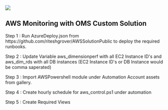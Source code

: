 <html>

<body>
<a href="https://portal.azure.com/#create/Microsoft.Template/uri/https%3A%2F%2Fraw.githubusercontent.com%2Friteshgrover%2FAWSsolutionPublic%2Fmaster%2FAzureDeploy4.json">
    <img src="https://camo.githubusercontent.com/9285dd3998997a0835869065bb15e5d500475034/687474703a2f2f617a7572656465706c6f792e6e65742f6465706c6f79627574746f6e2e706e67" data-canonical-src="http://azuredeploy.net/deploybutton.png" style="max-width:100%;">
</a>
<h2>AWS Monitoring with OMS Custom Solution</h2>

<p>Step 1 : Run AzureDeploy.json from https://github.com/riteshgrover/AWSSolutionPublic to deploy the required runbooks.</p>
<p>Step 2 : Update Variable aws_dimensionperf with all EC2 Instance ID's and aws_dim_rds with all DB instances (EC2 Instance ID's or DB Instance would be comma saperated)</p>
<p>Step 3 : Import AWSPowershell module under Automation Account assets from gallery.</p>
<p>Step 4 : Create hourly schedule for aws_control.ps1 under automation</p>
<p>Step 5 : Create Required Views</p>

</body>
</html>
